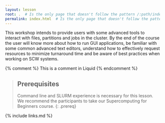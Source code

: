 ```yaml
---
layout: lesson
root: .  # Is the only page that doesn't follow the pattern /:path/index.html
permalink: index.html  # Is the only page that doesn't follow the pattern /:path/index.html
---
```

This workshop intends to provide users with some advanced tools to interact with files, partitions and jobs in the cluster. By the end of the course the user will know more about how to run GUI applications, be familiar with some common advanced text editors, understand how to effectively request resources to minimize turnaround time and be aware of best practices when working on SCW systems.

<!-- this is an html comment -->

{% comment %} This is a comment in Liquid {% endcomment %}

> ## Prerequisites
>
> Command line and SLURM experience is necessary for this lesson. We recommend the participants to take our Supercomputing for Beginners course.
{: .prereq}

{% include links.md %}

